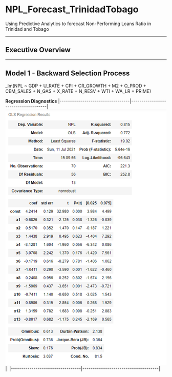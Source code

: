 # NPL_Forecast_TrinidadTobago
Using Predictive Analytics to forecast Non-Performing Loans Ratio in Trinidad and Tobago

----------------------------------------------------------------------------------------
## Executive Overview








---------------------------------------------------------------------------------------
## Model 1 - Backward Selection Process

_lm(NPL ~ GDP + U_RATE + CPI + CR_GROWTH + M2 + O_PROD + CEM_SALES + N_GAS + X_RATE + N_RESV + WTI + WA_LR + PRIME)



**Regression Diagnostics**
|----------------------------------|-------------------------------------|
![](https://github.com/GR8505/NPL_Forecast_TrinidadTobago/blob/main/Images/Model1_Summary.png)                              | ![]()
|----------------------------------|-------------------------------------|

